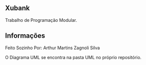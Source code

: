 ## Xubank

Trabalho de Programação Modular.

## Informações

Feito Sozinho Por:
Arthur Martins Zagnoli Silva

O Diagrama UML se encontra na pasta UML no próprio repositório.
